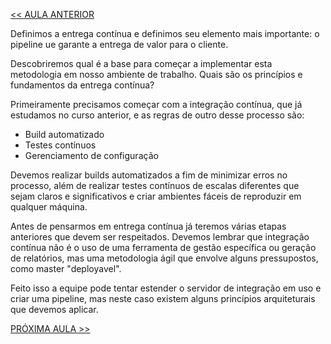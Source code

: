 [<< AULA ANTERIOR](https://github.com/pvreboucas/entrega-continua-cd/blob/aula-01/aulas/6-Entrega%20Cont%C3%ADnua%20vs%20Deploy%20Cont%C3%ADnuo.md)



Definimos a entrega contínua e definimos seu elemento mais importante: o pipeline ue garante a entrega de valor para o cliente.

Descobriremos qual é a base para começar a implementar esta metodologia em nosso ambiente de trabalho. Quais são os princípios e fundamentos da entrega contínua?

Primeiramente precisamos começar com a integração contínua, que já estudamos no curso anterior, e as regras de outro desse processo são:

* Build automatizado
* Testes contínuos
* Gerenciamento de configuração

Devemos realizar builds automatizados a fim de minimizar erros no processo, além de realizar testes contínuos de escalas diferentes que sejam claros e significativos e criar ambientes fáceis de reproduzir em qualquer máquina.

Antes de pensarmos em entrega contínua já teremos várias etapas anteriores que devem ser respeitados. Devemos lembrar que integração contínua não é o uso de uma ferramenta de gestão específica ou geração de relatórios, mas uma metodologia ágil que envolve alguns pressupostos, como master "deployavel".

Feito isso a equipe pode tentar estender o servidor de integração em uso e criar uma pipeline, mas neste caso existem alguns princípios arquiteturais que devemos aplicar.


[PRÓXIMA AULA >>](https://github.com/pvreboucas/entrega-continua-cd/blob/aula-02/aulas/2-Princ%C3%ADpios.md)
